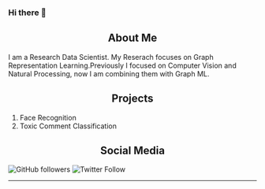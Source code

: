### Hi there 👋

<h2 align="center">About Me</h2>

I am a Research Data Scientist. My Reserach focuses on Graph Representation Learning.Previously I focused on Computer Vision and Natural Processing, now I am combining them with Graph ML.

<h2 align="center">Projects</h2>

1. Face Recognition 
2. Toxic Comment Classification



<h2 align="center">Social Media</h2>

![GitHub followers](https://img.shields.io/github/followers/shravankumar147?style=social)
![Twitter Follow](https://img.shields.io/twitter/follow/shravankumar147?style=social)

<hr />

























<!--
**shravankumar147/shravankumar147** is a ✨ _special_ ✨ repository because its `README.md` (this file) appears on your GitHub profile.

Here are some ideas to get you started:

- 🔭 I’m currently working on ...
- 🌱 I’m currently learning ...
- 👯 I’m looking to collaborate on ...
- 🤔 I’m looking for help with ...
- 💬 Ask me about ...
- 📫 How to reach me: ...
- 😄 Pronouns: ...
- ⚡ Fun fact: ...


🔭 I’m currently working on Graph representation Learning.


😄 Pronouns: He/Him/His

<hr />

Collapsed Content: 

<details>
  <summary>Click to expand!</summary>

    ## More great tips!

    - item 1 
    - item 2
</details>
-->
